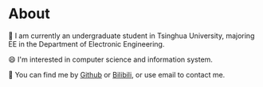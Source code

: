 # About

👋 I am currently an undergraduate student in Tsinghua University, majoring EE in the Department of Electronic Engineering.

😄 I'm interested in computer science and information system.

👀 You can find me by [Github](https://github.com/DerrickMarcus) or [Bilibili](https://space.bilibili.com/627449965), or use email to contact me.
